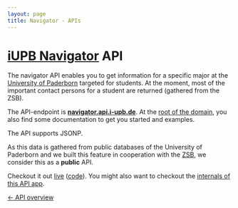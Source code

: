 ```yaml
---
layout: page
title: Navigator - APIs
---
```


[iUPB Navigator](http://www.i-upb.de/pages/navigator) API
==================
The navigator API enables you to get information for a specific major at the [University of Paderborn](http://www.upb.de) targeted for students. At the moment, most of the important contact persons for a student are returned (gathered from the ZSB).
  
The API-endpoint is [**navigator.api.i-upb.de**](http://navigator.api.i-upb.de). At the [root of the domain](http://navigator.api.i-upb.de), you also find some documentation to get you started and examples.

The API supports JSONP.
  
As this data is gathered from public databases of the University of Paderborn and we built this feature in cooperation with the [ZSB](http://zsb.upb.de), we consider this as a **public** API.

Checkout it out [live](http://www.i-upb.de/pages/navigator) ([code](https://github.com/yippie-io/iUPB/blob/master/app/assets/javascripts/pages_navigator.js.coffee)). You might also want to checkout the [internals of this API app](https://github.com/yippie-io/iupb_navigator).

[← API overview](/apis.html)